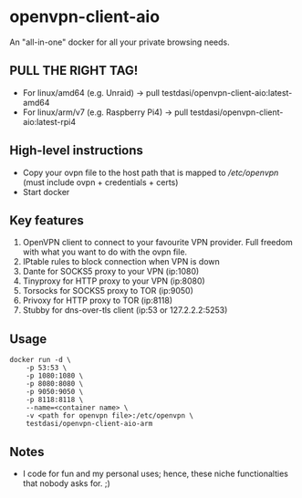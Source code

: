 # openvpn-client-aio
An "all-in-one" docker for all your private browsing needs.

## PULL THE RIGHT TAG!
* For linux/amd64 (e.g. Unraid) -> pull testdasi/openvpn-client-aio:latest-amd64
* For linux/arm/v7 (e.g. Raspberry Pi4) -> pull testdasi/openvpn-client-aio:latest-rpi4 

## High-level instructions
* Copy your ovpn file to the host path that is mapped to */etc/openvpn* (must include ovpn + credentials + certs)
* Start docker

## Key features
1. OpenVPN client to connect to your favourite VPN provider. Full freedom with what you want to do with the ovpn file.
1. IPtable rules to block connection when VPN is down
1. Dante for SOCKS5 proxy to your VPN (ip:1080)
1. Tinyproxy for HTTP proxy to your VPN (ip:8080)
1. Torsocks for SOCKS5 proxy to TOR (ip:9050)
1. Privoxy for HTTP proxy to TOR (ip:8118)
1. Stubby for dns-over-tls client (ip:53 or 127.2.2.2:5253)

## Usage
    docker run -d \
        -p 53:53 \
        -p 1080:1080 \
        -p 8080:8080 \
        -p 9050:9050 \
        -p 8118:8118 \
        --name=<container name> \
        -v <path for openvpn file>:/etc/openvpn \
        testdasi/openvpn-client-aio-arm

## Notes
* I code for fun and my personal uses; hence, these niche functionalties that nobody asks for. ;)
